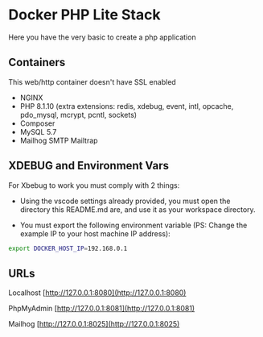 # Docker PHP Lite Stack

Here you have the very basic to create a php application
## Containers

This web/http container doesn't have SSL enabled

- NGINX
- PHP 8.1.10 (extra extensions: redis, xdebug, event, intl, opcache, pdo_mysql, mcrypt, pcntl, sockets)
- Composer
- MySQL 5.7
- Mailhog SMTP Mailtrap

## XDEBUG and Environment Vars

For Xbebug to work you must comply with 2 things:

- Using the vscode settings already provided, you must open the directory this README.md are, and use it as your workspace directory.

- You must export the following environment variable (PS: Change the example IP to your host machine IP address):

```bash
export DOCKER_HOST_IP=192.168.0.1
```

## URLs

Localhost
[http://127.0.0.1:8080](http://127.0.0.1:8080)

PhpMyAdmin
[http://127.0.0.1:8081](http://127.0.0.1:8081)

Mailhog
[http://127.0.0.1:8025](http://127.0.0.1:8025)